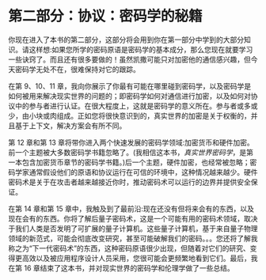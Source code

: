 # 第二部分：协议：密码学的秘籍

你现在进入了本书的第二部分，这部分将会用到你在第一部分中学到的大部分知识。请这样想:如果您所学的密码原语是密码学的基本成分，那么您现在就要学习一些诀窍了。而且还有很多要做的！虽然凯撒可能只对加密他的通信感兴趣，但今天密码学无处不在，很难保持对它的跟踪。

在第 9、10、11 章，我向你展示了你最有可能在哪里碰到密码学，以及密码学是如何被用来解决现实世界的问题的；即密码学如何对通信进行加密，以及如何对协议中的参与者进行认证。在很大程度上，这就是密码学的意义所在。参与者或多或少，由小块或肉组成。正如您将很快意识到的，真实世界的加密是关于权衡的，并且基于上下文，解决方案会有所不同。

第 12 章和第 13 章将带你进入两个快速发展的密码学领域:加密货币和硬件加密。前一个主题被大多数密码学书籍忽略了。(我相信这本书，*真实世界密码学*，是第一本包含加密货币章节的密码学书籍。)后一个主题，硬件加密，也经常被忽略；密码学家通常假设他们的原语和协议运行在可信的环境中，这种情况越来越少。硬件密码术是关于在攻击者越来越接近你时，推动密码术可以运行的边界并提供安全保证。

在第 14 章和第 15 章中，我触及到了最前沿:现在还没有但将来会有的东西，以及现在会有的东西。你将了解后量子密码术，这是一个可能有用的密码术领域，取决于我们人类是否发明了可扩展的量子计算机。这些量子计算机，基于来自量子物理领域的新范式，可能会彻底改变研究，甚至可能破解我们的密码。。。您还将了解我称之为“下一代密码术”的东西，这种密码原语很少出现，但随着对它们的研究、变得更高效以及被应用程序设计人员采用，您很可能会更频繁地看到它们。最后，我在第 16 章结束了这本书，并对现实世界的密码学和伦理学做了一些总结。